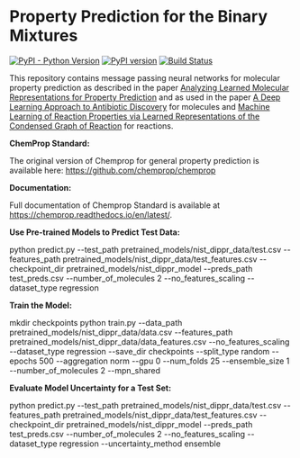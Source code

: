 # Property Prediction for the Binary Mixtures
[![PyPI - Python Version](https://img.shields.io/pypi/pyversions/chemprop)](https://badge.fury.io/py/chemprop)
[![PyPI version](https://badge.fury.io/py/chemprop.svg)](https://badge.fury.io/py/chemprop)
[![Build Status](https://github.com/chemprop/chemprop/workflows/tests/badge.svg)](https://github.com/chemprop/chemprop)

This repository contains message passing neural networks for molecular property prediction as described in the paper [Analyzing Learned Molecular Representations for Property Prediction](https://pubs.acs.org/doi/abs/10.1021/acs.jcim.9b00237) and as used in the paper [A Deep Learning Approach to Antibiotic Discovery](https://www.cell.com/cell/fulltext/S0092-8674(20)30102-1) for molecules and [Machine Learning of Reaction Properties via Learned Representations of the Condensed Graph of Reaction](https://doi.org/10.1021/acs.jcim.1c00975) for reactions.

**ChemProp Standard:** 

The original version of Chemprop for general property prediction is available here: https://github.com/chemprop/chemprop


**Documentation:** 

Full documentation of Chemprop Standard is available at https://chemprop.readthedocs.io/en/latest/.


**Use Pre-trained Models to Predict Test Data:**

python predict.py --test_path pretrained_models/nist_dippr_data/test.csv --features_path pretrained_models/nist_dippr_data/test_features.csv --checkpoint_dir pretrained_models/nist_dippr_model --preds_path test_preds.csv --number_of_molecules 2 --no_features_scaling --dataset_type regression

**Train the Model:**

mkdir checkpoints
python train.py --data_path pretrained_models/nist_dippr_data/data.csv --features_path pretrained_models/nist_dippr_data/data_features.csv --no_features_scaling --dataset_type regression --save_dir checkpoints --split_type random --epochs 500 --aggregation norm --gpu 0 --num_folds 25 --ensemble_size 1 --number_of_molecules 2 --mpn_shared

**Evaluate Model Uncertainty for a Test Set:**

python predict.py --test_path pretrained_models/nist_dippr_data/test.csv --features_path pretrained_models/nist_dippr_data/test_features.csv --checkpoint_dir pretrained_models/nist_dippr_model --preds_path test_preds.csv --number_of_molecules 2 --no_features_scaling --dataset_type regression --uncertainty_method ensemble

